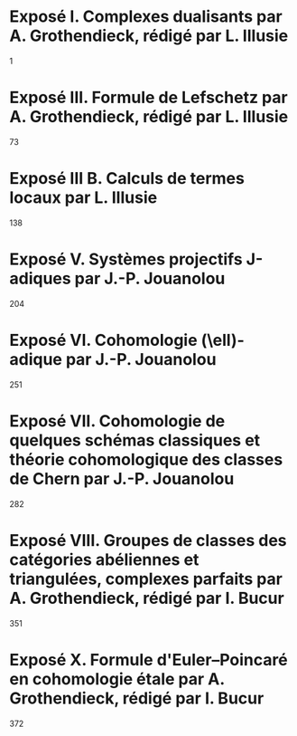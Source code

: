 # Exposé I. Complexes dualisants par A. Grothendieck, rédigé par L. Illusie
1

# Exposé III. Formule de Lefschetz par A. Grothendieck, rédigé par L. Illusie
73

# Exposé III B. Calculs de termes locaux par L. Illusie
138

# Exposé V. Systèmes projectifs J-adiques par J.-P. Jouanolou
204

# Exposé VI. Cohomologie \(\ell\)-adique par J.-P. Jouanolou
251

# Exposé VII. Cohomologie de quelques schémas classiques et théorie cohomologique des classes de Chern par J.-P. Jouanolou
282

# Exposé VIII. Groupes de classes des catégories abéliennes et triangulées, complexes parfaits par A. Grothendieck, rédigé par I. Bucur
351

# Exposé X. Formule d'Euler–Poincaré en cohomologie étale par A. Grothendieck, rédigé par I. Bucur
372
